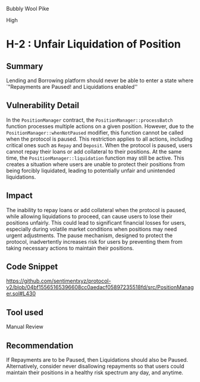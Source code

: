 Bubbly Wool Pike

High

# H-2 : Unfair Liquidation of Position

## Summary
Lending and Borrowing platform should never be able to enter a state where `"Repayments are Paused! and Liquidations enabled''
## Vulnerability Detail
In the `PositionManager` contract, the  `PositionManager::processBatch` function processes multiple actions on a given position. However, due to the  `PositionManager::whenNotPaused` modifier, this function cannot be called when the protocol is paused. This restriction applies to all actions, including critical ones such as `Repay` and `Deposit`. When the protocol is paused, users cannot repay their loans or add collateral to their positions. At the same time, the  `PositionManager::liquidation` function may still be active. This creates a situation where users are unable to protect their positions from being forcibly liquidated, leading to potentially unfair and unintended liquidations.
## Impact
The inability to repay loans or add collateral when the protocol is paused, while allowing liquidations to proceed, can cause users to lose their positions unfairly. This could lead to significant financial losses for users, especially during volatile market conditions when positions may need urgent adjustments. The pause mechanism, designed to protect the protocol, inadvertently increases risk for users by preventing them from taking necessary actions to maintain their positions.
## Code Snippet
https://github.com/sentimentxyz/protocol-v2/blob/04bf15565165396608cc0aedacf05897235518fd/src/PositionManager.sol#L430
## Tool used

Manual Review

## Recommendation
If Repayments are to be Paused, then Liquidations should also be Paused. Alternatively, consider never disallowing repayments so that users could maintain their positions in a healthy risk spectrum any day, and anytime.
